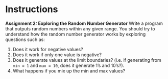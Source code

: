 # Instructions
**Assignment 2: Exploring the Random Number Generator**
Write a program that outputs random numbers within any given range. You should try to understand how the random number generator works by exploring questions such as:
1. Does it work for negative values?
2. Does it work if only one value is
negative?
3. Does it generate values at the limit boundaries? (i.e. if generating from `min = 1` and `max = 10`, does it generate 1’s and 10’s?).
4. What happens if you mix up the min and max values?
